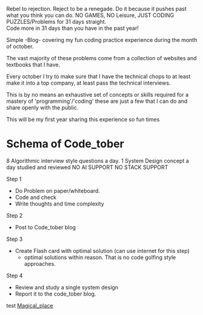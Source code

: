 Rebel to rejection.
Reject to be a renegade.
Do it because it pushes past what you think you can do.
NO GAMES, NO Leisure, JUST CODING PUZZLES/Problems for 31 days straight.  
Code more in 31 days than you have in the past year!

Simple -Blog- covering my fun coding practice experience during the month of october.

The vast majority of these problems come from a collection of websites and textbooks that I have.

Every october I try to make sure that I have the technical chops to at least make it into a top company, at least pass the technical interviews.

This is by no means an exhaustive set of concepts or skills required for a mastery of 'programming'/'coding' these are just a few that I can do and share openly with the public.

This will be my first year sharing this experience so fun times

# Schema of Code_tober
8 Algorithmic interview style questions a day.
1 System Design concept a day studied and reviewed
NO AI SUPPORT
NO STACK SUPPORT

Step 1
  - Do Problem on paper/whiteboard.
  - Code and check
  - Write thoughts and time complexity

Step 2
  - Post to Code_tober blog

Step 3
  - Create Flash card with optimal solution (can use internet for this step)
      - optimal solutions within reason.  That is no code golfing style approaches.

Step 4
  - Review and study a single system design
  - Report it to the code_tober blog.

test [Magical_place](https://www.google.com)
